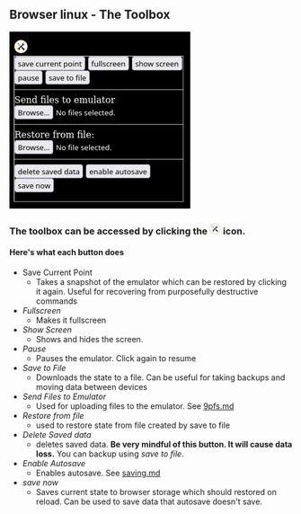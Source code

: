 ## Browser linux - The Toolbox
<img src=images/toolbox.png>

### The toolbox can be accessed by clicking the <img src="../icon/toolbox.png" width=20> icon.

#### Here's what each button does
 - Save Current Point
   - Takes a snapshot of the emulator which can be restored by clicking it again. Useful for recovering from purposefully destructive commands
 - *Fullscreen*
   - Makes it fullscreen
 - *Show Screen*
   - Shows and hides the screen.
 - *Pause*
   - Pauses the emulator. Click again to resume
 - *Save to File*
   - Downloads the state to a file. Can be useful for taking backups and moving data between devices
 - *Send Files to Emulator*
   - Used for uploading files to the emulator. See [9pfs.md](9pfs.md)
 - *Restore from file*
   - used to restore state from file created by save to file
 - *Delete Saved data*
   - deletes saved data. **Be very mindful of this button. It will cause data loss.** You can backup using *save to file*.
 - *Enable Autosave* 
   - Enables autosave. See [saving.md](saving.md)
 - *save now*
   - Saves current state to browser storage which should restored on reload. Can be used to save data that autosave doesn't save.
